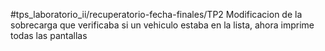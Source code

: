 #tps_laboratorio_ii/recuperatorio-fecha-finales/TP2
Modificacion de la sobrecarga que verificaba si un vehiculo estaba en la lista, ahora imprime todas las pantallas
